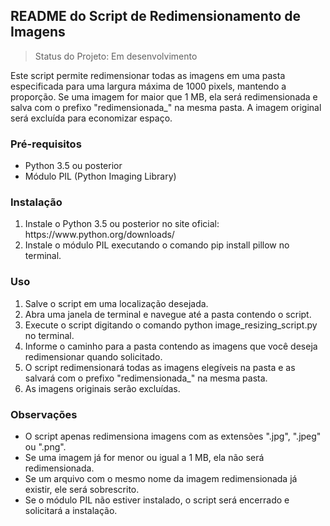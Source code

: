 <h2>README do Script de Redimensionamento de Imagens</h2>

>Status do Projeto: Em desenvolvimento

<p>Este script permite redimensionar todas as imagens em uma pasta especificada para uma largura máxima de 1000 pixels,
    mantendo a proporção. Se uma imagem for maior que 1 MB, ela será redimensionada e salva com o prefixo
    "redimensionada_" na mesma pasta. A imagem original será excluída para economizar espaço.</p>

<h3>Pré-requisitos</h3>

<ul>
    <li>Python 3.5 ou posterior</li>
    <li>Módulo PIL (Python Imaging Library)</li>
</ul>

<h3>Instalação</h3>

<ol>
    <li>Instale o Python 3.5 ou posterior no site oficial: https://www.python.org/downloads/</li>
    <li>Instale o módulo PIL executando o comando pip install pillow no terminal.</li>
</ol>

<h3>Uso</h3>
<ol>
    <li>Salve o script em uma localização desejada.</li>
    <li>Abra uma janela de terminal e navegue até a pasta contendo o script.</li>
    <li>Execute o script digitando o comando python image_resizing_script.py no terminal.</li>
    <li>Informe o caminho para a pasta contendo as imagens que você deseja redimensionar quando solicitado.</li>
    <li>O script redimensionará todas as imagens elegíveis na pasta e as salvará com o prefixo "redimensionada_"
        na mesma pasta.</li>
    <li>As imagens originais serão excluídas.</li>
</ol>

<h3>Observações</h3>

<ul>
    <li>O script apenas redimensiona imagens com as extensões ".jpg", ".jpeg" ou ".png".</li>
    <li>Se uma imagem já for menor ou igual a 1 MB, ela não será redimensionada.</li>
    <li>Se um arquivo com o mesmo nome da imagem redimensionada já existir, ele será sobrescrito.</li>
    <li>Se o módulo PIL não estiver instalado, o script será encerrado e solicitará a instalação.</li>
</ul>
